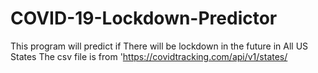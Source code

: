 # COVID-19-Lockdown-Predictor
This program will predict if There will be lockdown in the future in All US States
The csv file is from 'https://covidtracking.com/api/v1/states/
